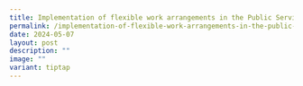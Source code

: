 ```yaml
---
title: Implementation of flexible work arrangements in the Public Service
permalink: /implementation-of-flexible-work-arrangements-in-the-public-service/
date: 2024-05-07
layout: post
description: ""
image: ""
variant: tiptap
---
```

